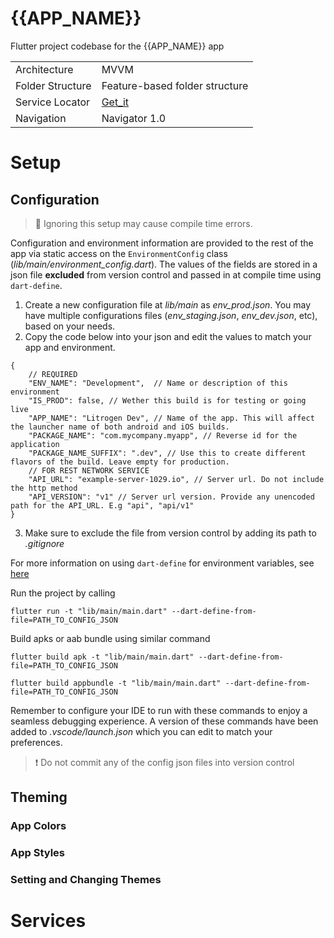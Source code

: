 # {{APP_NAME}}
 Flutter project codebase for the {{APP_NAME}} app

|                  |                                           |
|------------------|-------------------------------------------|
| Architecture     | MVVM                                      |
| Folder Structure | Feature-based folder structure            |
| Service Locator  | [Get_it](https://pub.dev/packages/get_it) |
| Navigation       | Navigator 1.0                             |


# Setup

## Configuration
> 🚨 Ignoring this setup may cause compile time errors. 

Configuration and environment information are provided to the rest of the app via static access on the `EnvironmentConfig` class (_lib/main/environment_config.dart_). The values of the fields are stored in a json file **excluded** from version control and passed in at compile time using `dart-define`. 

1. Create a new configuration file at _lib/main_ as _env_prod.json_. You may have multiple configurations files (_env_staging.json_, _env_dev.json_, etc), based on your needs.
2. Copy the code below into your json and edit the values to match your app and environment.

```
{
    // REQUIRED
    "ENV_NAME": "Development",  // Name or description of this environment
    "IS_PROD": false, // Wether this build is for testing or going live
    "APP_NAME": "Litrogen Dev", // Name of the app. This will affect the launcher name of both android and iOS builds.
    "PACKAGE_NAME": "com.mycompany.myapp", // Reverse id for the application
    "PACKAGE_NAME_SUFFIX": ".dev", // Use this to create different flavors of the build. Leave empty for production.
    // FOR REST NETWORK SERVICE
    "API_URL": "example-server-1029.io", // Server url. Do not include the http method 
    "API_VERSION": "v1" // Server url version. Provide any unencoded path for the API_URL. E.g "api", "api/v1" 
}
```
3. Make sure to exclude the file from version control by adding its path to _.gitignore_

For more information on using `dart-define` for environment variables, see [here](https://itnext.io/secure-your-flutter-project-the-right-way-to-set-environment-variables-with-compile-time-variables-67c3163ff9f4)


Run the project by calling 
```
flutter run -t "lib/main/main.dart" --dart-define-from-file=PATH_TO_CONFIG_JSON
```

Build apks or aab bundle using similar command
```
flutter build apk -t "lib/main/main.dart" --dart-define-from-file=PATH_TO_CONFIG_JSON
```
```
flutter build appbundle -t "lib/main/main.dart" --dart-define-from-file=PATH_TO_CONFIG_JSON
```

Remember to configure your IDE to run with these commands to enjoy a seamless debugging experience. A version of these commands have been added to _.vscode/launch.json_ which you can edit to match your preferences.
>❗ Do not commit any of the config json files into version control

## Theming 
### App Colors 
### App Styles 
### Setting and Changing Themes

# Services

# 
